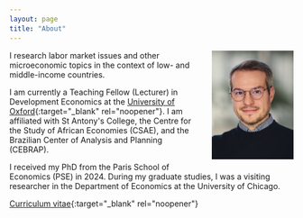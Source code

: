 ```yaml
---
layout: page
title: "About"
---
```


<img
src="/assets/images/thiago_scarelli.jpg"
alt="Thiago Scarelli."
style="float: right;
	padding-left: 16px;
    padding-bottom: 16px;
    width: 145px;">


I research labor market issues and other microeconomic topics in the context of low- and middle-income countries.

I am currently a Teaching Fellow (Lecturer) in Development Economics at the [University of Oxford](https://www.economics.ox.ac.uk/people/thiago-scarelli){:target="_blank" rel="noopener"}. I am affiliated with St Antony's College, the Centre for the Study of African Economies (CSAE), and the Brazilian Center of Analysis and Planning (CEBRAP).

I received my PhD from the Paris School of Economics (PSE) in 2024. During my graduate studies, I was a visiting researcher in the Department of Economics at the University of Chicago.

[Curriculum vitae](https://thiagoscarelli.github.io/assets/pdfs/Thiago_Scarelli_CV.pdf){:target="_blank" rel="noopener"}

